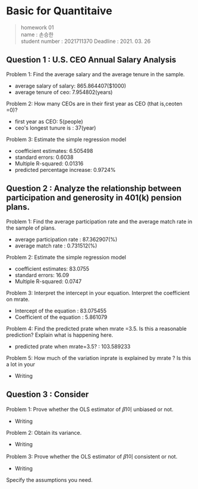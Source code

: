 # Basic for Quantitaive

> homework 01  
> name : 손승한  
> student number : 2021711370
> Deadline : 2021. 03. 26

## Question 1 : U.S. CEO Annual Salary Analysis

Problem 1: Find the average salary and the average tenure in the sample.
- average salary of salary: 865.864407($1000)
- average tenure of ceo: 7.954802(years)

Problem 2: How many CEOs are in their first year as CEO (that is,ceoten =0)? 
- first year as CEO: 5(people)
- ceo's longest tunure is : 37(year)

Problem 3: Estimate the simple regression model 
- coefficient estimates: 6.505498
- standard errors: 0.6038
- Multiple R-squared:  0.01316
- predicted percentage increase: 0.9724%

## Question 2 : Analyze the relationship between participation and generosity in 401(k) pension plans.

Problem 1: Find the average participation rate and the average match rate in the sample of plans.
- average participation rate : 87.362907(%)
- average match rate : 0.731512(%)

Problem 2: Estimate the simple regression model
- coefficient estimates: 83.0755
- standard errors: 16.09
- Multiple R-squared:  0.0747

Problem 3: Interpret the intercept in your equation. Interpret the coefficient on mrate.
- Intercept of the equation : 83.075455
- Coefficient of the equation : 5.861079

Problem 4: Find the predicted prate when mrate =3.5. Is this a reasonable prediction? Explain what is happening here.
- predicted prate when mrate=3.5? : 103.589233

Problem 5: How much of the variation inprate is explained by mrate ? Is this a lot in your
- Writing 

## Question 3 : Consider

Problem 1: Prove whether the OLS estimator of 𝛽1이 unbiased or not.
- Writing

Problem 2: Obtain its variance.
- Writing

Problem 3: Prove whether the OLS estimator of 𝛽1이 consistent or not.
- Writing

Specify the assumptions you need.
